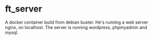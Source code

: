 # ft_server

A docker container build from debian buster.
He's running a web server nginx, on localhost.
The server is running wordpress, phpmyadmin and mysql.
